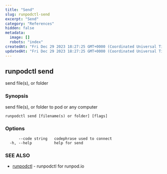 ```yaml
---
title: "Send"
slug: runpodctl-send
excerpt: "Send"
category: "References"
hidden: false
metadata: 
  image: []
  robots: "index"
createdAt: "Fri Dec 29 2023 18:27:25 GMT+0000 (Coordinated Universal Time)"
updatedAt: "Fri Dec 29 2023 18:27:25 GMT+0000 (Coordinated Universal Time)"
---
```


## runpodctl send

send file(s), or folder

### Synopsis

send file(s), or folder to pod or any computer

```
runpodctl send [filename(s) or folder] [flags]
```

### Options

```
      --code string   codephrase used to connect
  -h, --help          help for send
```

### SEE ALSO

* [runpodctl](runpodctl.md)	 - runpodctl for runpod.io

